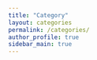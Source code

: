 ```yaml
---
title: "Category"
layout: categories
permalink: /categories/
author_profile: true
sidebar_main: true
---
```

 
